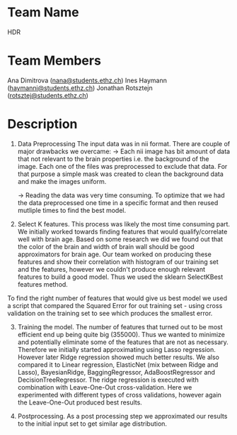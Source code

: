 # Team Name
HDR

# Team Members
Ana Dimitrova (nana@students.ethz.ch)
Ines Haymann (haymanni@students.ethz.ch)
Jonathan Rotsztejn (rotsztej@students.ethz.ch)

# Description
1. Data Preprocessing 
The input data was in nii format. There are couple of major drawbacks we overcame:
	-> Each nii image has bit amount of data that not relevant to the brain properties i.e. the background of the image. Each one of the files was preprocessed to exclude that data. For that purpose a simple mask was created to clean the background data and make the images uniform.

	-> Reading the data was very time consuming. To optimize that we had the data preprocessed one time in a specific format and then reused mutliple times to find the best model.

2. Select K features. 
This process was likely the most time consuming part. 
We initially worked towards finding features that would qualify/correlate well with brain age. Based on some research we did we found out that the color of the brain and width of brain wall should be good approximators for brain age. Our team worked on producing these features and show their correlation with histogram of our training set and the features, however we couldn't produce enough relevant features to build a good model. Thus we used the sklearn SelectKBest features method. 

To find the right number of features that would give us best model we used a script that compared the Squared Error for out training set - using cross validation on the training set to see which produces the smallest error. 

3. Training the model.
The number of features that turned out to be most efficient end up being quite big (355000). Thus we wanted to minimize and potentially eliminate some of the features that are not as necessary. Therefore we initially started approximating using Lasso regression. However later Ridge regression showed much better results. We also compared it to Linear regression, ElasticNet (mix between Ridge and Lasso), BayesianRidge, BaggingRegressor, AdaBoostRegressor and DecisionTreeRegressor. 
The ridge regression is executed with combination with Leave-One-Out cross-validation. Here we experimented with different types of cross validations, however again the Leave-One-Out produced best results.

4. Postprocessing.
As a post processing step we approximated our results to the initial input set to get similar age distribution. 



